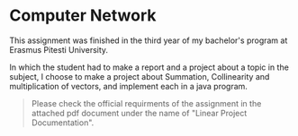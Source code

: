 # Computer Network

This assignment was finished in the third year of my bachelor's program at Erasmus Pitesti University.

In which the student had to make a report and a project about a topic in the subject, I choose to make a project about Summation, Collinearity and multiplication of vectors, and implement each in a java program.

> Please check the official requirments of the assignment in the attached pdf document under the name of "Linear Project Documentation".